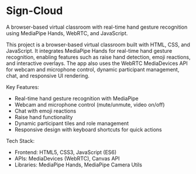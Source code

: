 # Sign-Cloud
A browser-based virtual classroom with real-time hand gesture recognition using MediaPipe Hands, WebRTC, and JavaScript.

This project is a browser-based virtual classroom built with HTML, CSS, and JavaScript. 
It integrates MediaPipe Hands for real-time hand gesture recognition, enabling features such as raise hand detection, 
emoji reactions, and interactive overlays. The app also uses the WebRTC MediaDevices API for webcam and microphone 
control, dynamic participant management, chat, and responsive UI rendering.

Key Features:
- Real-time hand gesture recognition with MediaPipe
- Webcam and microphone control (mute/unmute, video on/off)
- Chat with emoji reactions
- Raise hand functionality
- Dynamic participant tiles and role management
- Responsive design with keyboard shortcuts for quick actions

Tech Stack:
- Frontend: HTML5, CSS3, JavaScript (ES6)
- APIs: MediaDevices (WebRTC), Canvas API
- Libraries: MediaPipe Hands, MediaPipe Camera Utils

